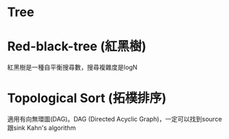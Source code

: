 # Tree
# Red-black-tree (紅黑樹)
紅黑樹是一種自平衡搜尋數，搜尋複雜度是logN

# Topological Sort (拓樸排序)
適用有向無環圖(DAG)。DAG (Directed Acyclic Graph)，一定可以找到source跟sink
Kahn's algorithm